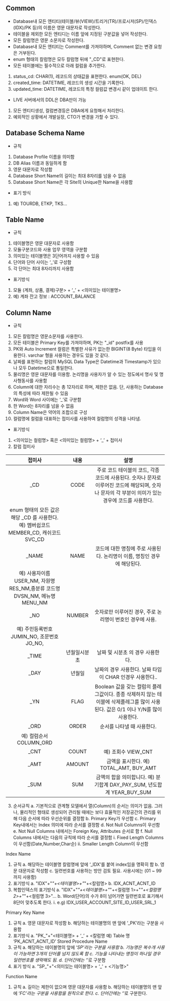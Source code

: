 ## Common
* Database내 모든 엔티티(테이블/뷰(VIEW)/트리거(TR)/프로시저(SP)/인덱스(IDX)/PK 등)의 이름은 영문 대문자로 작성한다. 
* 테이블을 제외한 모든 엔티디는 이름 앞에 지정된 구분값을 넣어 작성한다.
* 모든 칼럼명은 영문 소문자로 작성한다.
* Database내 모든 엔티티는 Comment를 가져야하며, Comment 없는 변경 요청은 거부된다.
* enum 형태의 칼럼명은 모두 칼럼명 뒤에 "_CD"로 표현한다.
* 모든 테이블에는 필수적으로 아래 컬럼을 추가한다. 
 1. status_cd: CHAR(1), 레코드의 상태값을 표현한다. enum(OK, DEL)
 1. created_time: DATETIME, 레코드의 생성 시간을 기록한다.
 1. updated_time: DATETIME, 레코드의 특정 컬럼값 변경시 같이 업데이트 한다.
* LIVE 서버에서의 DDL은 DBA만이 가능 
 1. 모든 엔티티생성, 컬럼변경등은 DBA에게 요청해서 처리한다. 
 1. 예외적인 상황에서 개발실장, CTO가 변경을 가할 수 있다. 

## Database Schema Name
* 규칙 
 1. Database Profile 이름을 의미함
 1. DB Alias 이름과 동일하게 함
 1. 영문 대문자로 작성함
 1. Database Short Name의 길이는 최대 8자리를 넘을 수 없음
 1. Database Short Name은 각 Site의 Unique한 Name을 사용함
* 표기 방식 
 1. <Database Short Name>
    예) TOURDB, ETKP, TKS…

## Table Name
* 규칙 
 1. 테이블명은 영문 대문자로 사용함
 1. 모듈구분코드와 사용 업무 영역을 구분함
 1. 의미있는 테이블명은 3단어까지 사용할 수 있음
 1. 단어와 단어 사이는 ‘_’로 구성함
 1. 각 단어는 최대 8자리까지 사용함
* 표기방식 
 1. 모듈 (계좌, 상품, 결제)구분> + ‘_’ + <의미있는 테이블명> 
 1. 예) 계좌 잔고 정보 : ACCOUNT_BALANCE

## Column Name
* 규칙 
 1. 모든 칼럼명은 영문소문자를 사용한다.
 1. 모든 테이블은 Primary Key를 가져야하며, PK는 "_id" postfix를 사용
 1. PK와 Auto Increment 컬럼은 특별한 사유가 없는한 BIGINT(8 Byte) 타입을 이용한다. varchar 형을 사용하는 경우도 있을 것 같다. 
 1. 날짜를 표현하는 칼럼의 MySQL Data Type은 Datetime과 Timestamp가 있으나 모두 Datetime으로 통일한다. 
 1. 물리명은 영문 대문자를 이용함. 논리명을 사용자가 알 수 있는 정도에서 명사 및 명사형동사를 사용함
 1. Column에 대한 자리수는 총 12자리로 하며, 제한은 없음. 단, 사용하는 Database의 특성에 따라 제한될 수 있음
 1. Word와 Word 사이에는 ‘_’로 구분함
 1. 한 Word는 8자리를 넘을 수 없음
 1. Column Name은 약어의 조합으로 구성
 1. 컬럼명에 컬럼을 대표하는 접미사를 사용하여 컬럼명의 성격을 나타냄.
* 표기방식
 1. <의미있는 컬럼명> 혹은 <의미있는 컬럼명> + ‘_’ + 접미사
 1. 칼럼 접미사

|접미사|	내용|설명|
|:-:|:----:|:-------------------------------------:|
|_CD|CODE	|주로 코드 테이블의 코드, 각종 코드에 사용된다. 숫자나 문자로 이루어진 코드에 해당되며, 숫자나 문자의 각 부분이 의미가 있는 경우에 코드를 사용한다.
enum 형태의 모든 값은 해당 _CD 를 사용한다. 예) 멤버쉽코드 MEMBER_CD, 캐쉬코드 SVC_CD|
|_NAME	|NAME|	코드에 대한 명칭에 주로 사용된다. 논리명이 이름, 명칭인 경우에 해당된다.
예) 사용자이름 USER_NM, 자원명 RES_NM,중분류 코드명 DVSN_NM, 메뉴명 MENU_NM |
|_NO	|NUMBER	|숫자로만 이루어진 경우, 주로 논리명이 번호인 경우에 사용.
예) 주민등록번호 JUMIN_NO, 조문번호 JO_NO,|
|_TIME|	년월일시분초|	날짜 및 시분초 의 경우 사용한다.|
|_DAY|	년월일|	날짜의 경우 사용한다. 날짜 타입이 CHAR 인경우 사용한다..|
|_YN	|FLAG|	Boolean 값을 갖는 컬럼의 플레그값이다. 종종 삭제하지 않는 테이블에 삭제플레그를 많이 사용된다. 값은 0/1 이나 Y/N를 많이 사용한다.|
|_ORD|	ORDER|	순서를 나타낼 때 사용한다. 
예) 컬럼순서 COLUMN_ORD|
|_CNT|	COUNT|	예) 조회수 VIEW_CNT|
|_AMT|	AMOUNT|	금액을 표시한다. 예) TOTAL_AMT, BUY_AMT|
|_SUM|	SUM|	금액의 합을 의미합니다. 예) 분기합계 DAY_PAY_SUM, 년도합계 YEAR_BUY_SUM|

3.	순서규칙
a.	기본적으로 관계형 모델에서 열(Column)의 순서는 의미가 없음. 그러나, 물리적인 형태로 생성되어 관리될 때에는 보다 효율적인 저장공간의 관리를 위해 다음 순서에 따라 우선순위를 결정함
b.	Primary Key가 우선함
c.	Primary Key내에서는 Index 의미에 따라 순서를 결정함
d.	Not Null Columns이 우선함
e.	Not Null Columns 내에서는 Foreign Key, Attributes 순서로 함
f.	Null Columns 내에서는 다음의 규칙에 따라 순서를 결정함
i.	Fixed Length Columns이 우선함(Date,Number,Char순)
ii.	Smaller Length Column이 우선함

Index Name
1.	규칙
a.	해당하는 테이블명  칼럼명에 앞에 ‘_IDX’를 붙여 index임을 명확히 함
b.	영문 대문자로 작성함
c.	일련번호를 사용하는 방안 검토 필요. 사용시에는 (01 ~ 99까지 사용함)
2.	표기방식
a.	"IDX"+"_"+<테이블명>+"_"+<칼럼명>
b.	IDX_ACNT_ACNT_ID
3.	복합인덱스의 표기방식 
a.	"IDX"+"_"+<테이블명>+"_"+<컬럼명 1>+"_"+<컬럼명 2>+"_"+<컬럼명 3>"...
b.	Word(단어)의 수가 8이 넘어가면 일련번호로 표기해서 8단어 맞추도록 한다. 
i.	e.g) IDX_USER_ACCOUNT_SITE_ID_USER_SRL_1
 
Primary Key Name
1.	규칙 
a.	영문 대문자로 작성함
b.	해당하는 테이블명의 맨 앞에 ‘_PK’라는 구분을 사용함
2.	표기방식
a.	"PK_"+"<테이블명> + ‘_’ + <칼럼명 
예) Table 명 ‘PK_ACNT_ACNT_ID’
Stored Procedure Name
1.	규칙 
a.	해당하는 테이블명의 앞에 ‘_SP’라는 구분을 사용함
b.	기능명은 복수개 사용이 가능하면 3개의 단어를 넘지 않도록 함
c.	기능을 나타내는 명칭이 하나일 경우 일련번호를 생략해도 됨.
d.	단어간에는 ‘_’로 구분함
2.	표기 방식
a.	"SP_"+"<의미있는 테이블명> + ‘_’ + <기능명>"

Function Name
1.	규칙
a.	길이는 제한이 없으며 영문 대문자를 사용함
b.	해당하는 테이블명의 맨 앞에 ‘_FC’라는 구분을 사용함을 원칙으로 한다.
c.	단어간에는 ‘_’로 구분한다.